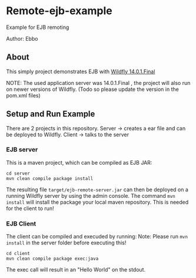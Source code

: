 # Remote-ejb-example

Example for EJB remoting

Author: Ebbo

## About

This simply project demonstrates EJB with  [Wildfly 14.0.1.Final](http://wildfly.org) 

NOTE: The used application server was 14.0.1.Final , the project will also run on newer versions of Wildfly. (Todo so please update the version in the pom.xml files)

## Setup and Run Example

There are 2 projects in this repository.
Server -> creates a ear file and can be deployed to Wildfly.
Client -> talks to the server

### EJB server

This is a maven project, which can be compiled as EJB JAR:

    cd server
    mvn clean compile package install

The resulting file `target/ejb-remote-server.jar` can then be deployed on a running Wildfly server by using the admin console.
The command `mvn install` will install the package your local maven repository. This is needed for the client to run!

### EJB Client

The client can be compiled and execuded by running:
Note: Please run `mvn install` in the server folder before executing this!

    cd client
    mvn clean compile package exec:java

The exec call will result in an "Hello World" on the stdout.

